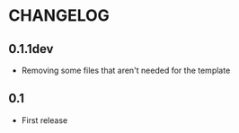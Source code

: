 # CHANGELOG

## 0.1.1dev

* Removing some files that aren't needed for the template

## 0.1

* First release